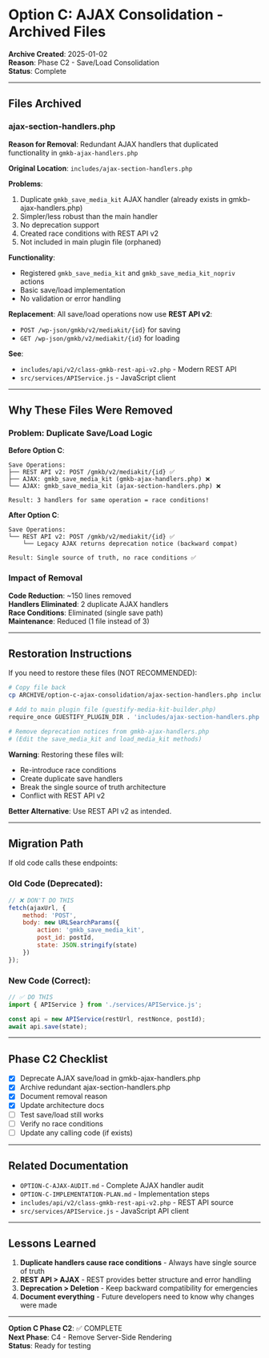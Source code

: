 # Option C: AJAX Consolidation - Archived Files

**Archive Created**: 2025-01-02  
**Reason**: Phase C2 - Save/Load Consolidation  
**Status**: Complete

---

## Files Archived

### ajax-section-handlers.php
**Reason for Removal**: Redundant AJAX handlers that duplicated functionality in `gmkb-ajax-handlers.php`

**Original Location**: `includes/ajax-section-handlers.php`

**Problems**:
1. Duplicate `gmkb_save_media_kit` AJAX handler (already exists in gmkb-ajax-handlers.php)
2. Simpler/less robust than the main handler
3. No deprecation support
4. Created race conditions with REST API v2
5. Not included in main plugin file (orphaned)

**Functionality**:
- Registered `gmkb_save_media_kit` and `gmkb_save_media_kit_nopriv` actions
- Basic save/load implementation
- No validation or error handling

**Replacement**:
All save/load operations now use **REST API v2**:
- `POST /wp-json/gmkb/v2/mediakit/{id}` for saving
- `GET /wp-json/gmkb/v2/mediakit/{id}` for loading

**See**: 
- `includes/api/v2/class-gmkb-rest-api-v2.php` - Modern REST API
- `src/services/APIService.js` - JavaScript client

---

## Why These Files Were Removed

### Problem: Duplicate Save/Load Logic

**Before Option C**:
```
Save Operations:
├── REST API v2: POST /gmkb/v2/mediakit/{id} ✅
├── AJAX: gmkb_save_media_kit (gmkb-ajax-handlers.php) ❌
└── AJAX: gmkb_save_media_kit (ajax-section-handlers.php) ❌

Result: 3 handlers for same operation = race conditions!
```

**After Option C**:
```
Save Operations:
└── REST API v2: POST /gmkb/v2/mediakit/{id} ✅
    └── Legacy AJAX returns deprecation notice (backward compat)

Result: Single source of truth, no race conditions ✅
```

### Impact of Removal

**Code Reduction**: ~150 lines removed  
**Handlers Eliminated**: 2 duplicate AJAX handlers  
**Race Conditions**: Eliminated (single save path)  
**Maintenance**: Reduced (1 file instead of 3)

---

## Restoration Instructions

If you need to restore these files (NOT RECOMMENDED):

```bash
# Copy file back
cp ARCHIVE/option-c-ajax-consolidation/ajax-section-handlers.php includes/

# Add to main plugin file (guestify-media-kit-builder.php)
require_once GUESTIFY_PLUGIN_DIR . 'includes/ajax-section-handlers.php';

# Remove deprecation notices from gmkb-ajax-handlers.php
# (Edit the save_media_kit and load_media_kit methods)
```

**Warning**: Restoring these files will:
- Re-introduce race conditions
- Create duplicate save handlers
- Break the single source of truth architecture
- Conflict with REST API v2

**Better Alternative**: Use REST API v2 as intended.

---

## Migration Path

If old code calls these endpoints:

### Old Code (Deprecated):
```javascript
// ❌ DON'T DO THIS
fetch(ajaxUrl, {
    method: 'POST',
    body: new URLSearchParams({
        action: 'gmkb_save_media_kit',
        post_id: postId,
        state: JSON.stringify(state)
    })
});
```

### New Code (Correct):
```javascript
// ✅ DO THIS
import { APIService } from './services/APIService.js';

const api = new APIService(restUrl, restNonce, postId);
await api.save(state);
```

---

## Phase C2 Checklist

- [x] Deprecate AJAX save/load in gmkb-ajax-handlers.php
- [x] Archive redundant ajax-section-handlers.php
- [x] Document removal reason
- [x] Update architecture docs
- [ ] Test save/load still works
- [ ] Verify no race conditions
- [ ] Update any calling code (if exists)

---

## Related Documentation

- `OPTION-C-AJAX-AUDIT.md` - Complete AJAX handler audit
- `OPTION-C-IMPLEMENTATION-PLAN.md` - Implementation steps
- `includes/api/v2/class-gmkb-rest-api-v2.php` - REST API source
- `src/services/APIService.js` - JavaScript API client

---

## Lessons Learned

1. **Duplicate handlers cause race conditions** - Always have single source of truth
2. **REST API > AJAX** - REST provides better structure and error handling
3. **Deprecation > Deletion** - Keep backward compatibility for emergencies
4. **Document everything** - Future developers need to know why changes were made

---

**Option C Phase C2**: ✅ COMPLETE  
**Next Phase**: C4 - Remove Server-Side Rendering  
**Status**: Ready for testing
